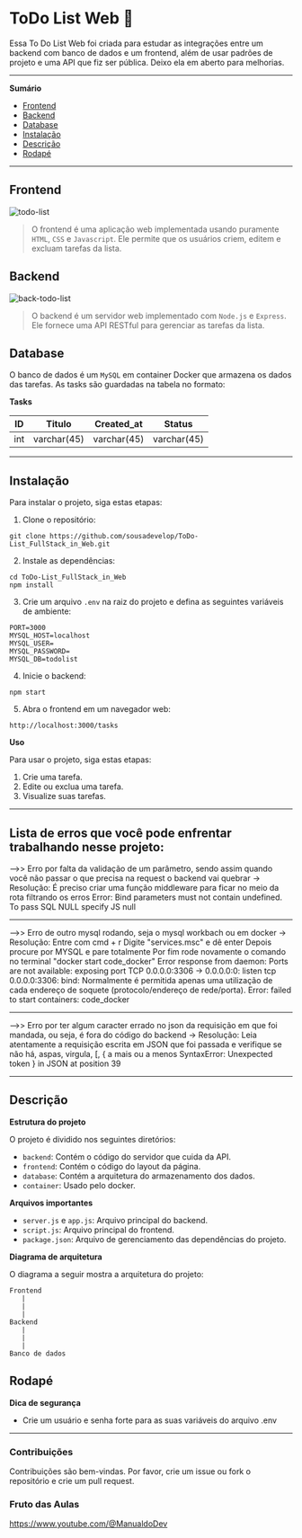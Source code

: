 # ToDo List Web 📑
Essa To Do List Web foi criada para estudar as integrações entre um backend com banco de dados e um frontend, além de usar padrões de projeto e uma API que fiz ser pública. Deixo ela em aberto para melhorias.

*******
**Sumário**

 * [Frontend](#frontend)
 * [Backend](#backend)
 * [Database](#database)
 * [Instalação](#instalação)
 * [Descrição](#descrição)
 * [Rodapé](#rodapé)

*******


## Frontend

![todo-list](https://github.com/sousadevelop/ToDo-List_FullStack_in_Web/assets/92130316/145088aa-22d9-432c-835d-7f413e270654)

> O frontend é uma aplicação web implementada usando puramente `HTML`, `CSS` e `Javascript`. Ele permite que os usuários criem, editem e excluam tarefas da lista.

## Backend

![back-todo-list](https://github.com/sousadevelop/ToDo-List_FullStack_in_Web/assets/92130316/0768094c-ff0f-4f49-aca3-fabda85dcfbb)

> O backend é um servidor web implementado com `Node.js` e `Express`. Ele fornece uma API RESTful para gerenciar as tarefas da lista.


## Database

O banco de dados é um `MySQL` em container Docker que armazena os dados das tarefas.
As tasks são guardadas na tabela no formato:

**Tasks**

| ID  | Titulo  | Created_at | Status |
|--------------|--------------|-------------|-------------|
| int | varchar(45)  | varchar(45)  | varchar(45)    |


---

## Instalação

Para instalar o projeto, siga estas etapas:

1. Clone o repositório:

```
git clone https://github.com/sousadevelop/ToDo-List_FullStack_in_Web.git
```

2. Instale as dependências:

```
cd ToDo-List_FullStack_in_Web
npm install
```

3. Crie um arquivo `.env` na raiz do projeto e defina as seguintes variáveis de ambiente:

```
PORT=3000
MYSQL_HOST=localhost
MYSQL_USER=
MYSQL_PASSWORD=
MYSQL_DB=todolist
```

4. Inicie o backend:

```
npm start
```

5. Abra o frontend em um navegador web:

```
http://localhost:3000/tasks
```

**Uso**

Para usar o projeto, siga estas etapas:

1. Crie uma tarefa.
2. Edite ou exclua uma tarefa.
3. Visualize suas tarefas.

---

## Lista de erros que você pode enfrentar trabalhando nesse projeto:

-->> Erro por falta da validação de um parâmetro, sendo assim quando você não passar o que precisa na request o backend vai quebrar
-> Resolução: 
	É preciso criar uma função middleware para ficar no meio da rota filtrando os erros 
Error: Bind parameters must not contain undefined. To pass SQL NULL specify JS null

********************

-->> Erro de outro mysql rodando, seja o mysql workbach ou em docker
-> Resolução: 
	Entre com cmd + r
	Digite "services.msc" e dê enter
	Depois procure por MYSQL e pare totalmente
	Por fim rode novamente o comando no terminal "docker start code_docker"
Error response from daemon: Ports are not available: exposing port TCP 0.0.0.0:3306 -> 0.0.0.0:0: listen tcp 0.0.0.0:3306: bind: Normalmente é permitida apenas uma utilização de cada endereço de soquete (protocolo/endereço de rede/porta).
Error: failed to start containers: code_docker

*********************

-->> Erro por ter algum caracter errado no json da requisição em que foi mandada, ou seja, é fora do código do backend
-> Resolução: 
	Leia atentamente a requisição escrita em JSON que foi passada e verifique se não há, aspas, virgula, [, { a mais ou a menos
SyntaxError: Unexpected token } in JSON at position 39

---

## Descrição

**Estrutura do projeto**

O projeto é dividido nos seguintes diretórios:

* `backend`: Contém o código do servidor que cuida da API.
* `frontend`: Contém o código do layout da página.
* `database`: Contém a arquitetura do armazenamento dos dados.
* `container`: Usado pelo docker.

**Arquivos importantes**

* `server.js` e `app.js`: Arquivo principal do backend.
* `script.js`: Arquivo principal do frontend.
* `package.json`: Arquivo de gerenciamento das dependências do projeto.

**Diagrama de arquitetura**

O diagrama a seguir mostra a arquitetura do projeto:

```
Frontend
   |
   |
   |
Backend
   |
   |
   |
Banco de dados
```

## Rodapé

**Dica de segurança**

* Crie um usuário e senha forte para as suas variáveis do arquivo .env

---

### Contribuições

Contribuições são bem-vindas. Por favor, crie um issue ou fork o repositório e crie um pull request.

### Fruto das Aulas

https://www.youtube.com/@ManualdoDev
